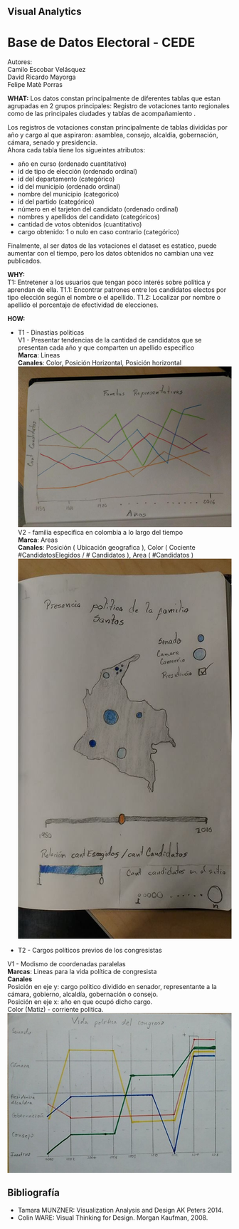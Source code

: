 ## Visual Analytics
# Base de Datos Electoral - CEDE
Autores:  
Camilo Escobar Velásquez  
David Ricardo Mayorga  
Felipe Matè Porras


**WHAT:**
Los datos constan principalmente de diferentes tablas que estan agrupadas en 2 grupos principales: Registro de votaciones tanto regionales como de las principales ciudades y tablas de acompañamiento .

Los registros de votaciones constan principalmente de tablas divididas por año y cargo al que aspiraron: asamblea, consejo, alcaldía, gobernación, cámara, senado y presidencia.  
Ahora cada tabla tiene los sigueintes atributos:  
- año en curso (ordenado cuantitativo)
- id de tipo de elección (ordenado ordinal)
- id del departamento (categórico)
- id del municipio (ordenado ordinal)
- nombre del municipio (categorico)
- id del partido (categórico)
- número en el tarjeton del candidato (ordenado ordinal)
- nombres y apellidos del candidato (categóricos)
- cantidad de votos obtenidos (cuantitativo)
- cargo obtenido: 1 o nulo en caso contrario (categórico)

Finalmente, al ser datos de las votaciones el dataset es estatico, puede aumentar con el tiempo, pero los datos obtenidos no cambian una vez publicados.



**WHY:**   
T1: Entretener a los usuarios que tengan poco interés sobre política y aprendan de ella.
T1.1: Encontrar patrones entre los candidatos electos por tipo elección según el nombre o el apellido.
T1.2: Localizar por nombre o apellido el porcentaje de efectividad de elecciones.
  

**HOW:**  

 - T1 - Dinastias politicas    
V1 - Presentar tendencias de la cantidad de candidatos que se presentan cada año y que comparten un apellido especifico  
**Marca**: Lineas  
**Canales**: Color, Posición Horizontal, Posición horizontal  
![](https://raw.githubusercontent.com/caev03/VA-ProyectoSemestre/master/T1-V1.png)
V2 - familia especifica en colombia a lo largo del tiempo  
**Marca**: Areas  
**Canales**: Posición ( Ubicación geografica ), Color ( Cociente #CandidatosElegidos / # Candidatos ), Area ( #Candidatos )  
![](https://raw.githubusercontent.com/caev03/VA-ProyectoSemestre/master/T1-V2.png)

 - T2 - Cargos políticos previos de los congresistas
 
V1 - Modismo de coordenadas paralelas  
**Marcas**: Lineas para la vida política de congresista  
**Canales**  
Posición en eje y: cargo politico dividido en senador, representante a la cámara, gobierno, alcaldía, gobernación o consejo.  
Posición en eje x: año en que ocupó dicho cargo.  
Color (Matiz) - corriente politica.  
![](https://raw.githubusercontent.com/caev03/VA-ProyectoSemestre/master/T2-V1.jpg)


## Bibliografía
* Tamara MUNZNER: Visualization Analysis and Design AK Peters 2014.
* Colin WARE: Visual Thinking for Design. Morgan Kaufman, 2008.




